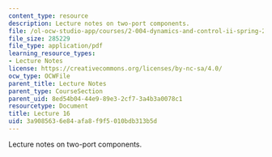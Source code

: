 ```yaml
---
content_type: resource
description: Lecture notes on two-port components.
file: /ol-ocw-studio-app/courses/2-004-dynamics-and-control-ii-spring-2008/3a9085636e84afa8f9f5010bdb313b5d_lecture_16.pdf
file_size: 285229
file_type: application/pdf
learning_resource_types:
- Lecture Notes
license: https://creativecommons.org/licenses/by-nc-sa/4.0/
ocw_type: OCWFile
parent_title: Lecture Notes
parent_type: CourseSection
parent_uid: 8ed54b04-44e9-89e3-2cf7-3a4b3a0078c1
resourcetype: Document
title: Lecture 16
uid: 3a908563-6e84-afa8-f9f5-010bdb313b5d
---
```

Lecture notes on two-port components.